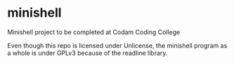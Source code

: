 # minishell
Minishell project to be completed at Codam Coding College

Even though this repo is licensed under Unlicense, the minishell program as a whole is under GPLv3 because of the readline library.
